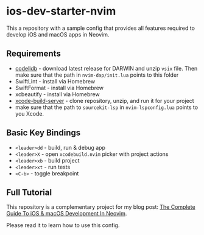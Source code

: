 # ios-dev-starter-nvim

This a repository with a sample config that provides all features required to develop iOS and macOS apps in Neovim.

## Requirements

- [codelldb](https://github.com/vadimcn/codelldb/releases) - download latest release for DARWIN and unzip `vsix` file. Then make sure that the path in `nvim-dap/init.lua` points to this folder
- SwiftLint - install via Homebrew
- SwiftFormat - install via Homebrew
- xcbeautify - install via Homebrew
- [xcode-build-server](https://github.com/SolaWing/xcode-build-server) - clone repository, unzip, and run it for your project
- make sure that the path to `sourcekit-lsp` in `nvim-lspconfig.lua` points to you Xcode.

## Basic Key Bindings

- `<leader>dd` - build, run & debug app
- `<leader>X` - open `xcodebuild.nvim` picker with project actions
- `<leader>xb` - build project
- `<leader>xt` - run tests
- `<C-b>` - toggle breakpoint

## Full Tutorial

This repository is a complementary project for my blog post: [The Complete Guide To iOS & macOS Development In Neovim](https://wojciechkulik.pl/ios/the-complete-guide-to-ios-macos-development-in-neovim). 

Please read it to learn how to use this config.
